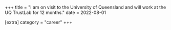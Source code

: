 +++
title = "I am on visit to the University of Queensland and will work at the UQ TrustLab for 12 months."
date = 2022-08-01

[extra]
category = "career"
+++
